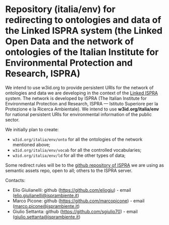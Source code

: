 Repository (italia/env) for redirecting to ontologies and data of the Linked ISPRA system (the Linked Open Data and the network of ontologies of the Italian Institute for Environmental Protection and Research, ISPRA)
===================

We intend to use w3id.org to provide persistent URIs for the network of ontologies and data we are developing in the context of the [Linked ISPRA](https://dati.isprambiente.it) system. The network is developed by ISPRA (The Italian Institute for Environmental Protection and Research, ISPRA — Istituto Superiore per la Protezione e la Ricerca Ambientale). We intend to use **w3id.org/italia/env** for national persistent URIs for environmental information of the public sector.

We initially plan to create:
+ `w3id.org/italia/env/onto` for all the ontologies of the network mentioned above;
+ `w3id.org/italia/env/vocab` for all the controlled vocabularies;
+ `w3id.org/italia/env/ld` for all the other types of data;


Some redirect rules will be to the [github repository of ISPRA](https://github.com/isprambiente/dati-semantic) we are using as semantic assets repo, open to all; others to the ISPRA server.

Contacts:

+ Elio Giulianelli: github (https://github.com/eliogiu) - email (elio.giulianelli@isprambiente.it)
+ Marco Picone: github (https://github.com/marcopicone) - email (marco.picone@isprambiente.it)
+ Giulio Settanta: github (https://github.com/sgiulio70) - email (giulio.settanta@isprambiente.it)
